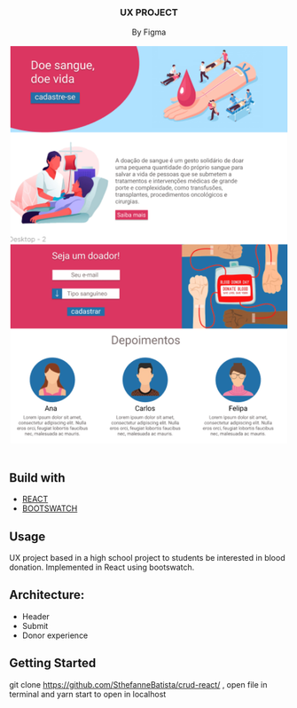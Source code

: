 # <h3 align="center">UX PROJECT</h3>
<p align="center">
   By Figma
    <br />
    <br />
    <img src="Template.png" width=500>
    <br />
    <br />
       
 ## Build with
* [REACT]()
* [BOOTSWATCH]()


## Usage
UX project based in a high school project to students be interested in blood donation. Implemented in React using bootswatch.

## Architecture:
* Header
* Submit
* Donor experience

## Getting Started

git clone https://github.com/SthefanneBatista/crud-react/ ,
open file in terminal and yarn start to open in localhost

